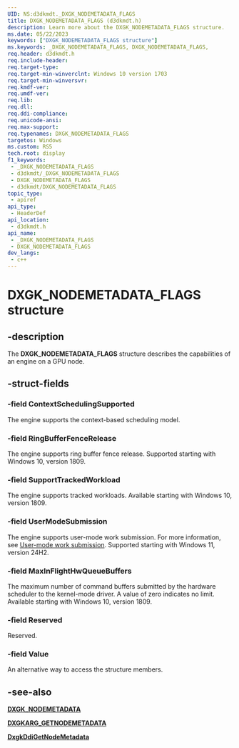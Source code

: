 ```yaml
---
UID: NS:d3dkmdt._DXGK_NODEMETADATA_FLAGS
title: DXGK_NODEMETADATA_FLAGS (d3dkmdt.h)
description: Learn more about the DXGK_NODEMETADATA_FLAGS structure.
ms.date: 05/22/2023
keywords: ["DXGK_NODEMETADATA_FLAGS structure"]
ms.keywords: _DXGK_NODEMETADATA_FLAGS, DXGK_NODEMETADATA_FLAGS,
req.header: d3dkmdt.h
req.include-header: 
req.target-type: 
req.target-min-winverclnt: Windows 10 version 1703
req.target-min-winversvr: 
req.kmdf-ver: 
req.umdf-ver: 
req.lib: 
req.dll: 
req.ddi-compliance: 
req.unicode-ansi: 
req.max-support: 
req.typenames: DXGK_NODEMETADATA_FLAGS
targetos: Windows
ms.custom: RS5
tech.root: display
f1_keywords:
 - _DXGK_NODEMETADATA_FLAGS
 - d3dkmdt/_DXGK_NODEMETADATA_FLAGS
 - DXGK_NODEMETADATA_FLAGS
 - d3dkmdt/DXGK_NODEMETADATA_FLAGS
topic_type:
 - apiref
api_type:
 - HeaderDef
api_location:
 - d3dkmdt.h
api_name:
 - _DXGK_NODEMETADATA_FLAGS
 - DXGK_NODEMETADATA_FLAGS
dev_langs:
 - c++
---
```


# DXGK_NODEMETADATA_FLAGS structure

## -description

The **DXGK_NODEMETADATA_FLAGS** structure describes the capabilities of an engine on a GPU node.

## -struct-fields

### -field ContextSchedulingSupported

The engine supports the context-based scheduling model.

### -field RingBufferFenceRelease

The engine supports ring buffer fence release. Supported starting with Windows 10, version 1809.

### -field SupportTrackedWorkload

The engine supports tracked workloads. Available starting with Windows 10, version 1809.

### -field UserModeSubmission

The engine supports user-mode work submission. For more information, see [User-mode work submission](/windows-hardware/drivers/display/user-mode-work-submission). Supported starting with Windows 11, version 24H2.

### -field MaxInFlightHwQueueBuffers

The maximum number of command buffers submitted by the hardware scheduler to the kernel-mode driver. A value of zero indicates no limit. Available starting with Windows 10, version 1809.

### -field Reserved

Reserved.

### -field Value

An alternative way to access the structure members.

## -see-also

[**DXGK_NODEMETADATA**](ns-d3dkmdt-_dxgk_nodemetadata.md)

[**DXGKARG_GETNODEMETADATA**](ns-d3dkmdt-_dxgk_nodemetadata.md)

[**DxgkDdiGetNodeMetadata**](../d3dkmddi/nc-d3dkmddi-dxgkddi_getnodemetadata.md)
